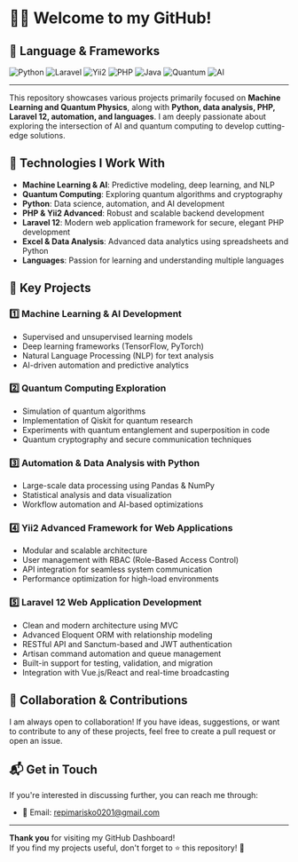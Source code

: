 # 👨‍💻 Welcome to my **GitHub!**
## 🧠 Language & Frameworks

![Python](https://img.shields.io/badge/Python-3776AB?style=flat&logo=python&logoColor=white)
![Laravel](https://img.shields.io/badge/Laravel-FF2D20?style=flat&logo=laravel&logoColor=white)
![Yii2](https://img.shields.io/badge/Yii2-4CAF50?style=flat&logo=php&logoColor=white)
![PHP](https://img.shields.io/badge/PHP-777BB4?style=flat&logo=php&logoColor=white)
![Java](https://img.shields.io/badge/Java-ED8B00?style=flat&logo=java&logoColor=white)
![Quantum](https://img.shields.io/badge/Quantum-Computing-purple?style=flat)
![AI](https://img.shields.io/badge/Artificial-Intelligence-3776AB?style=flat)

---

This repository showcases various projects primarily focused on **Machine Learning and Quantum Physics**, along with **Python, data analysis, PHP, Laravel 12, automation, and languages**. I am deeply passionate about exploring the intersection of AI and quantum computing to develop cutting-edge solutions.

## 🚀 Technologies I Work With

- **Machine Learning & AI**: Predictive modeling, deep learning, and NLP  
- **Quantum Computing**: Exploring quantum algorithms and cryptography  
- **Python**: Data science, automation, and AI development  
- **PHP & Yii2 Advanced**: Robust and scalable backend development  
- **Laravel 12**: Modern web application framework for secure, elegant PHP development  
- **Excel & Data Analysis**: Advanced data analytics using spreadsheets and Python  
- **Languages**: Passion for learning and understanding multiple languages  

## 📌 Key Projects

### 1️⃣ **Machine Learning & AI Development**
- Supervised and unsupervised learning models  
- Deep learning frameworks (TensorFlow, PyTorch)  
- Natural Language Processing (NLP) for text analysis  
- AI-driven automation and predictive analytics  

### 2️⃣ **Quantum Computing Exploration**
- Simulation of quantum algorithms  
- Implementation of Qiskit for quantum research  
- Experiments with quantum entanglement and superposition in code  
- Quantum cryptography and secure communication techniques  

### 3️⃣ **Automation & Data Analysis with Python**
- Large-scale data processing using Pandas & NumPy  
- Statistical analysis and data visualization  
- Workflow automation and AI-based optimizations  

### 4️⃣ **Yii2 Advanced Framework for Web Applications**
- Modular and scalable architecture  
- User management with RBAC (Role-Based Access Control)  
- API integration for seamless system communication  
- Performance optimization for high-load environments  

### 5️⃣ **Laravel 12 Web Application Development**
- Clean and modern architecture using MVC  
- Advanced Eloquent ORM with relationship modeling  
- RESTful API and Sanctum-based and JWT authentication
- Artisan command automation and queue management  
- Built-in support for testing, validation, and migration  
- Integration with Vue.js/React and real-time broadcasting  

## 🤝 Collaboration & Contributions

I am always open to collaboration! If you have ideas, suggestions, or want to contribute to any of these projects, feel free to create a pull request or open an issue.

## 📬 Get in Touch

If you're interested in discussing further, you can reach me through:  
- 📧 Email: [repimarisko0201@gmail.com](mailto:repimarisko0201@gmail.com)

---

**Thank you** for visiting my GitHub Dashboard!  
If you find my projects useful, don't forget to ⭐️ this repository! 🚀
